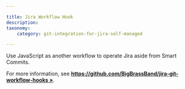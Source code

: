 ```yaml
---

title: Jira Workflow Hook
description:
taxonomy:
    category: git-integration-for-jira-self-managed

---
```

Use JavaScript as another workflow to operate Jira aside from Smart Commits.

For more information, see **[https://github.com/BigBrassBand/jira-git-workflow-hooks »](https://github.com/BigBrassBand/jira-git-workflow-hooks "opens in a new tab/window")**.

